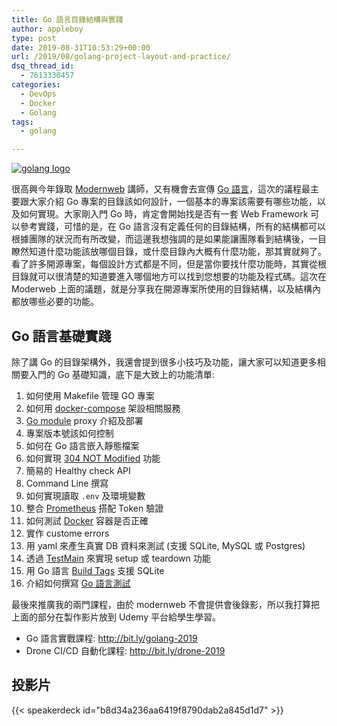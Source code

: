 ```yaml
---
title: Go 語言目錄結構與實踐
author: appleboy
type: post
date: 2019-08-31T10:53:29+00:00
url: /2019/08/golang-project-layout-and-practice/
dsq_thread_id:
  - 7613330457
categories:
  - DevOps
  - Docker
  - Golang
tags:
  - golang

---
```

[![golang logo][1]][1]

很高興今年錄取 [Modernweb][2] 講師，又有機會去宣傳 [Go 語言][3]，這次的議程最主要跟大家介紹 Go 專案的目錄該如何設計，一個基本的專案該需要有哪些功能，以及如何實現。大家剛入門 Go 時，肯定會開始找是否有一套 Web Framework 可以參考實踐，可惜的是，在 Go 語言沒有定義任何的目錄結構，所有的結構都可以根據團隊的狀況而有所改變，而這邊我想強調的是如果能讓團隊看到結構後，一目瞭然知道什麼功能該放哪個目錄，或什麼目錄內大概有什麼功能，那其實就夠了。看了許多開源專案，每個設計方式都是不同，但是當你要找什麼功能時，其實從根目錄就可以很清楚的知道要進入哪個地方可以找到您想要的功能及程式碼。這次在 Moderweb 上面的議題，就是分享我在開源專案所使用的目錄結構，以及結構內都放哪些必要的功能。

<!--more-->

## Go 語言基礎實踐

除了講 Go 的目錄架構外，我還會提到很多小技巧及功能，讓大家可以知道更多相關要入門的 Go 基礎知識，底下是大致上的功能清單:

  1. 如何使用 Makefile 管理 GO 專案
  2. 如何用 [docker-compose][4] 架設相關服務
  3. [Go module][5] proxy 介紹及部署
  4. 專案版本號該如何控制
  5. 如何在 Go 語言嵌入靜態檔案
  6. 如何實現 [304 NOT Modified][6] 功能
  7. 簡易的 Healthy check API
  8. Command Line 撰寫
  9. 如何實現讀取 `.env` 及環境變數
 10. 整合 [Prometheus][7] 搭配 Token 驗證
 11. 如何測試 [Docker][8] 容器是否正確
 12. 實作 custome errors
 13. 用 yaml 來產生真實 DB 資料來測試 (支援 SQLite, MySQL 或 Postgres)
 14. 透過 [TestMain][9] 來實現 setup 或 teardown 功能
 15. 用 Go 語言 [Build Tags][10] 支援 SQLite
 16. 介紹如何撰寫 [Go 語言測試][11]

最後來推廣我的兩門課程，由於 modernweb 不會提供會後錄影，所以我打算把上面的部分在製作影片放到 Udemy 平台給學生學習。

  * Go 語言實戰課程: <http://bit.ly/golang-2019>
  * Drone CI/CD 自動化課程: <http://bit.ly/drone-2019>

## 投影片

{{< speakerdeck id="b8d34a236aa6419f8790dab2a845d1d7" >}}

 [1]: https://lh3.googleusercontent.com/jsocHCR9A9yEfDVUTrU0m42_aHhTEVDGW5p5PsQSx7GSlkt3gLjohfXH3S7P7p982332ruU_e-EtW0LwmiuZjvN65VIcyME-zE35C6EM0IV1nqY6KoNw3dwW2djjid3F-T5YgnJothA=w1920-h1080 "golang logo"
 [2]: https://modernweb.tw/
 [3]: https://golang.org
 [4]: https://docs.docker.com/compose/ "docker-compose"
 [5]: https://blog.wu-boy.com/2018/10/go-1-11-support-go-module/
 [6]: https://developer.mozilla.org/zh-TW/docs/Web/HTTP/Status/304 "304 NOT Modified"
 [7]: https://prometheus.io/
 [8]: https://www.docker.com/ "Dokcer"
 [9]: https://golang.org/pkg/testing/#hdr-Main "TestMain"
 [10]: https://golang.org/pkg/go/build/ "Build Tags"
 [11]: https://golang.org/pkg/testing/ "Go 語言測試"
